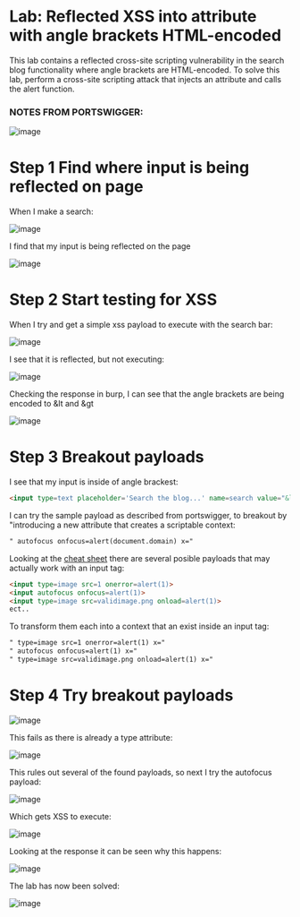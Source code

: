 # Lab: Reflected XSS into attribute with angle brackets HTML-encoded

This lab contains a reflected cross-site scripting vulnerability in the search blog functionality where angle brackets are HTML-encoded. To solve this lab, perform a cross-site scripting attack that injects an attribute and calls the alert function. 

### NOTES FROM PORTSWIGGER:

![image](https://user-images.githubusercontent.com/83407557/211163573-e45952af-a882-4067-8a02-d351f9987302.png)

# Step 1 Find where input is being reflected on page

When I make a search:

![image](https://user-images.githubusercontent.com/83407557/211163633-27ae703b-a3b4-4689-8c77-cfab44bd378b.png)

I find that my input is being reflected on the page

![image](https://user-images.githubusercontent.com/83407557/211163652-21c1afb9-1bd2-47e2-928a-9f3a50877ad0.png)

# Step 2 Start testing for XSS

When I try and get a simple xss payload to execute with the search bar:

![image](https://user-images.githubusercontent.com/83407557/211163704-3b909c79-a4bd-4986-bc4e-7c83b3f3cbef.png)

I see that it is reflected, but not executing:

![image](https://user-images.githubusercontent.com/83407557/211163741-bf6bd18c-da80-4934-bfc1-4a6e8acc6f98.png)

Checking the response in burp, I can see that the angle brackets are being encoded to &lt and &gt

![image](https://user-images.githubusercontent.com/83407557/211163841-36e70265-e677-489a-ae4a-cff36911c0ff.png)

# Step 3 Breakout payloads

I see that my input is inside of angle brackest:

```html
<input type=text placeholder='Search the blog...' name=search value="&lt;script&gt;alert(1)&lt;/script&gt;">
```

I can try the sample payload as described from portswigger, to breakout by "introducing a new attribute that creates a scriptable context:

```html
" autofocus onfocus=alert(document.domain) x="
```
Looking at the [cheat sheet](https://portswigger.net/web-security/cross-site-scripting/cheat-sheet) there are several posible payloads that may actually work with an input tag:

```html
<input type=image src=1 onerror=alert(1)>
<input autofocus onfocus=alert(1)>
<input type=image src=validimage.png onload=alert(1)>
ect..
```

To transform them each into a context that an exist inside an input tag:

```html
" type=image src=1 onerror=alert(1) x="
" autofocus onfocus=alert(1) x="
" type=image src=validimage.png onload=alert(1) x="
```
# Step 4 Try breakout payloads

![image](https://user-images.githubusercontent.com/83407557/211164243-2d11d8f5-9d30-4e0d-9cb1-a886a1451d3e.png)

This fails as there is already a type attribute:

![image](https://user-images.githubusercontent.com/83407557/211164360-57c31d61-e18d-4ed1-95d2-4df27b988fb1.png)

This rules out several of the found payloads, so next I try the autofocus payload:

![image](https://user-images.githubusercontent.com/83407557/211164410-b610ac04-1b7a-40f2-80e8-e9b6bb64144e.png)

Which gets XSS to execute:

![image](https://user-images.githubusercontent.com/83407557/211164430-fea5f7ae-96e3-4288-8718-94fc9df258b8.png)

Looking at the response it can be seen why this happens:

![image](https://user-images.githubusercontent.com/83407557/211164496-62ecb489-8780-4fa6-9c59-e399e86c137c.png)

The lab has now been solved:

![image](https://user-images.githubusercontent.com/83407557/211164508-23dbf48b-b9b8-40dd-85e7-a1bb46a72493.png)
